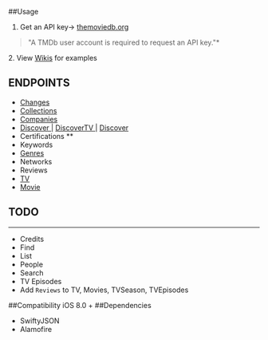 
##Usage

1. Get an API key-> <a href="themoviedb.org">themoviedb.org</a>
<blockquote>
<p>"A TMDb user account is required to request an API key."*</p>
</blockquote>
2. View <a href="https://github.com/gkye/TheMovieDatabaseSwiftWrapper/wiki">Wikis</a> for examples 
<br>


## ENDPOINTS
* <a href="https://github.com/gkye/TheMovieDatabaseSwiftWrapper/wiki/Changes">Changes</a>
* <a href="https://github.com/gkye/TheMovieDatabaseSwiftWrapper/wiki/Collections"> Collections </a>
* <a href="https://github.com/gkye/TheMovieDatabaseSwiftWrapper/wiki/Companies"> Companies </a>
* <a href="https://github.com/gkye/TheMovieDatabaseSwiftWrapper/wiki/Discover"> Discover </a>
| <a href="https://github.com/gkye/TheMovieDatabaseSwiftWrapper/wiki/DiscoverTV"> DiscoverTV </a> |
<a href="https://github.com/gkye/TheMovieDatabaseSwiftWrapper/wiki/DiscoverMovie"> Discover </a>
* Certifications **
* Keywords
* <a href="https://github.com/gkye/TheMovieDatabaseSwiftWrapper/wiki/Genres"> Genres </a>
* Networks
* Reviews 
* <a href="https://github.com/gkye/TheMovieDatabaseSwiftWrapper/wiki/TV">TV</a>
* <a href="https://github.com/gkye/TheMovieDatabaseSwiftWrapper/wiki/Movie">Movie</a>

## TODO
---------
* Credits 
* Find 
* List 
* People 
* Search 
* TV Episodes
* Add `Reviews` to TV, Movies, TVSeason, TVEpisodes

##Compatibility
iOS 8.0 +
##Dependencies
* SwiftyJSON
* Alamofire
